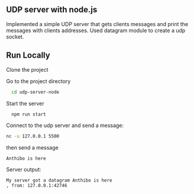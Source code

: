 ## UDP server with node.js

Implemented a simple UDP server that gets clients messages and print the messages with clients addresses.
Used datagram module to create a udp socket.
## Run Locally

Clone the project



Go to the project directory

```bash
  cd udp-server-node
```

Start the server

```bash
  npm run start
```

Connect to the udp server and send a message:

```bash
nc -u 127.0.0.1 5500
```
then send a message 
```
Anthibo is here
```

Server output:
```
My server got a datagram Anthibo is here
, from: 127.0.0.1:42746
```

